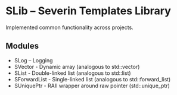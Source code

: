# SLib – Severin Templates Library

Implemented common functionality across projects.

## Modules

* SLog – Logging
* SVector - Dynamic array (analogous to std::vector)
* SList - Double-linked list (analogous to std::list)
* SForwardList - Single-linked list (analogous to std::forward_list)
* SUniquePtr - RAII wrapper around raw pointer (std::unique_ptr)
